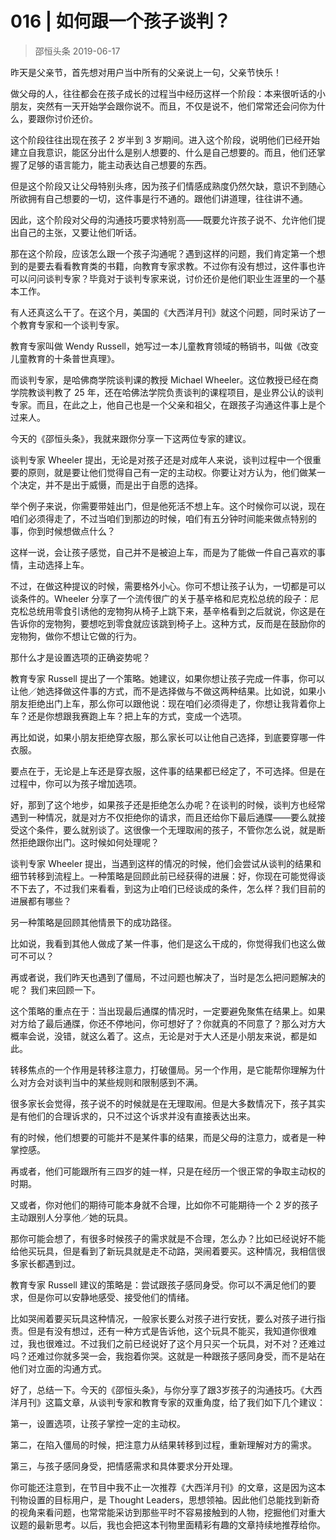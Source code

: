 # 016 | 如何跟一个孩子谈判？
> 邵恒头条
2019-06-17

昨天是父亲节，首先想对用户当中所有的父亲说上一句，父亲节快乐！

做父母的人，往往都会在孩子成长的过程当中经历这样一个阶段：本来很听话的小朋友，突然有一天开始学会跟你说不。而且，不仅是说不，他们常常还会问你为什么，要跟你讨价还价。

这个阶段往往出现在孩子 2 岁半到 3 岁期间。进入这个阶段，说明他们已经开始建立自我意识，能区分出什么是别人想要的、什么是自己想要的。而且，他们还掌握了足够的语言能力，能主动表达自己想要的东西。

但是这个阶段又让父母特别头疼，因为孩子们情感成熟度仍然欠缺，意识不到随心所欲拥有自己想要的一切，这件事是行不通的。跟他们讲道理，往往讲不通。

因此，这个阶段对父母的沟通技巧要求特别高——既要允许孩子说不、允许他们提出自己的主张，又要让他们听话。

那在这个阶段，应该怎么跟一个孩子沟通呢？遇到这样的问题，我们肯定第一个想到的是要去看看教育类的书籍，向教育专家求教。不过你有没有想过，这件事也许可以问问谈判专家？毕竟对于谈判专家来说，讨价还价是他们职业生涯里的一个基本工作。

有人还真这么干了。在这个月，美国的《大西洋月刊》就这个问题，同时采访了一个教育专家和一个谈判专家。

教育专家叫做 Wendy Russell，她写过一本儿童教育领域的畅销书，叫做《改变儿童教育的十条普世真理》。

而谈判专家，是哈佛商学院谈判课的教授 Michael Wheeler。这位教授已经在商学院教谈判教了 25 年，还在哈佛法学院负责谈判的课程项目，是业界公认的谈判专家。而且，在此之上，他自己也是一个父亲和祖父，在跟孩子沟通这件事上是个过来人。

今天的《邵恒头条》，我就来跟你分享一下这两位专家的建议。

谈判专家 Wheeler 提出，无论是对孩子还是对成年人来说，谈判过程中一个很重要的原则，就是要让他们觉得自己有一定的主动权。你要让对方认为，他们做某一个决定，并不是出于威慑，而是出于自愿的选择。

举个例子来说，你需要带娃出门，但是他死活不想上车。这个时候你可以说，现在咱们必须得走了，不过当咱们到那边的时候，咱们有五分钟时间能来做点特别的事，你到时候想做点什么？

这样一说，会让孩子感觉，自己并不是被迫上车，而是为了能做一件自己喜欢的事情，主动选择上车。

不过，在做这种提议的时候，需要格外小心。你可不想让孩子认为，一切都是可以谈条件的。Wheeler 分享了一个流传很广的关于基辛格和尼克松总统的段子：尼克松总统用零食引诱他的宠物狗从椅子上跳下来，基辛格看到之后就说，你这是在告诉你的宠物狗，要想吃到零食就应该跳到椅子上。这种方式，反而是在鼓励你的宠物狗，做你不想让它做的行为。

那什么才是设置选项的正确姿势呢？

教育专家 Russell 提出了一个策略。她建议，如果你想让孩子完成一件事，你可以让他／她选择做这件事的方式，而不是选择做与不做这两种结果。比如说，如果小朋友拒绝出门上车，那么你可以跟他说：现在咱们必须得走了，你想让我背着你上车？还是你想跟我赛跑上车？把上车的方式，变成一个选项。

再比如说，如果小朋友拒绝穿衣服，那么家长可以让他自己选择，到底要穿哪一件衣服。

要点在于，无论是上车还是穿衣服，这件事的结果都已经定了，不可选择。但是在过程中，你可以为孩子增加选项。

好，那到了这个地步，如果孩子还是拒绝怎么办呢？在谈判的时候，谈判方也经常遇到一种情况，就是对方不仅拒绝你的请求，而且还给你下最后通牒——要么就接受这个条件，要么就别谈了。这很像一个无理取闹的孩子，不管你怎么说，就是断然拒绝跟你出门。这时候如何处理呢？

谈判专家 Wheeler 提出，当遇到这样的情况的时候，他们会尝试从谈判的结果和细节转移到流程上。一种策略是回顾此前已经获得的进展：好，你现在可能觉得谈不下去了，不过我们来看看，到这为止咱们已经谈成的条件，怎么样？我们目前的进展都有哪些？

另一种策略是回顾其他情景下的成功路径。

比如说，我看到其他人做成了某一件事，他们是这么干成的，你觉得我们也这么做可不可以？

再或者说，我们昨天也遇到了僵局，不过问题也解决了，当时是怎么把问题解决的呢？ 我们来回顾一下。

这个策略的重点在于：当出现最后通牒的情况时，一定要避免聚焦在结果上。如果对方给了最后通牒，你还不停地问，你可想好了？你就真的不同意了？那么对方大概率会说，没错，就这么着了。这点，无论是对于大人还是小朋友来说，都是如此。

转移焦点的一个作用是转移注意力，打破僵局。另一个作用，是它能帮你理解为什么对方会对谈判当中的某些规则和限制感到不满。

很多家长会觉得，孩子说不的时候就是在无理取闹。但是大多数情况下，孩子其实是有他们的合理诉求的，只不过这个诉求并没有直接表达出来。

有的时候，他们想要的可能并不是某件事的结果，而是父母的注意力，或者是一种掌控感。

再或者，他们可能跟所有三四岁的娃一样，只是在经历一个很正常的争取主动权的时期。

又或者，你对他们的期待可能本身就不合理，比如你不可能期待一个 2 岁的孩子主动跟别人分享他／她的玩具。

那你可能会想了，有很多时候孩子的需求就是不合理，怎么办？比如已经说好不能给他买玩具，但是看到了新玩具就是走不动路，哭闹着要买。这种情况，我相信很多家长都遇到过。

教育专家 Russell 建议的策略是：尝试跟孩子感同身受。你可以不满足他们的要求，但是你可以安静地感受、接受他们的情绪。

比如哭闹着要买玩具这种情况，一般家长要么对孩子进行安抚，要么对孩子进行指责。但是有没有想过，还有一种方式是告诉他，这个玩具不能买，我知道你很难过，我也很难过。不过我们之前已经说好了这个月只买一个玩具，对不对？还难过吗？还难过你就多哭一会，我抱着你哭。这就是一种跟孩子感同身受，而不是站在他们对立面的沟通方式。

好了，总结一下。今天的《邵恒头条》，与你分享了跟3岁孩子的沟通技巧。《大西洋月刊》这篇文章，从谈判专家和教育专家的双重角度，给了我们如下几个建议：

第一，设置选项，让孩子掌控一定的主动权。

第二，在陷入僵局的时候，把注意力从结果转移到过程，重新理解对方的需求。

第三，与孩子感同身受，把情感需求和具体要求分开处理。

你可能还注意到，在节目中我不止一次推荐《大西洋月刊》的文章，这是因为这本刊物设置的目标用户，是 Thought Leaders，思想领袖。因此他们总能找到新奇的视角来看问题，也常常能采访到那些平时不容易接触到的人物，挖掘他们对重大议题的最新思考。以后，我也会把这本刊物里面精彩有趣的文章持续地推荐给你。

